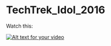 # TechTrek_Idol_2016

Watch this:

[![Alt text for your video](http://img.youtube.com/vi/ZmT4ARHPJ5c/0.jpg)](https://www.youtube.com/watch?v=ZmT4ARHPJ5c)
